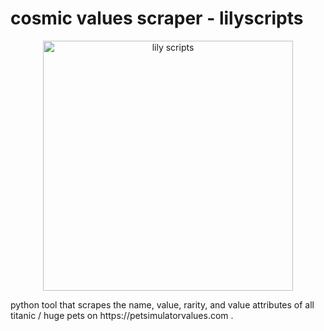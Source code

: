 # cosmic values scraper - lilyscripts
<p align="center">
  <img src="https://cdn.discordapp.com/attachments/1031307376973856789/1213896280602841088/avatars-hZqwsYs0mAsTeKcK-PH8YWw-t500x500.jpg?ex=65f72402&is=65e4af02&hm=00c5360bc269e921acbbcdbd41a3f59098bc9f3f30e422dcbd9c2696a974c3fa&" alt="lily scripts" width="400px" height="400px">
</p>
python tool that scrapes the name, value, rarity, and value attributes of all titanic / huge pets on https://petsimulatorvalues.com .
